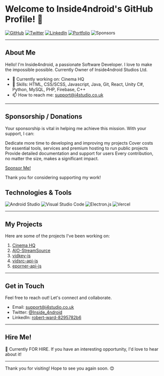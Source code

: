 # Welcome to Inside4ndroid's GitHub Profile! 👋

[![GitHub](https://img.shields.io/github/followers/Inside4ndroid?label=Follow&style=social)](https://github.com/Inside4ndroid)
[![Twitter](https://img.shields.io/twitter/follow/Inside_4ndroid?style=social)](https://twitter.com/Inside_4ndroid)
[![LinkedIn](https://img.shields.io/badge/LinkedIn-Connect-blue)](https://www.linkedin.com/in/robert-ward-8295782b6)
[![Portfolio](https://img.shields.io/badge/Portfolio-View%20My%20Portfolio-green)](https://portfolio.ddns.me/)
![Sponsors](https://img.shields.io/github/sponsors/Inside4ndroid)

---

## About Me

Hello! I'm Inside4ndroid, a passionate Software Developer. I love to make the impossible possible. Currently Owner of Inside4ndroid Studios Ltd.

- 💼 Currently working on: Cinema HQ
- 🌱 Skills: HTML, CSS/SCSS, Javascript, Java, Git, React, Unity C#, Python, MySQL, PHP, Firebase, C++
- 📫 How to reach me: support@i4studio.co.uk

---

## Sponsorship / Donations

Your sponsorship is vital in helping me achieve this mission. With your support, I can:

Dedicate more time to developing and improving my projects
Cover costs for essential tools, services and premium hosting to run public projects
Provide detailed documentation and support for users
Every contribution, no matter the size, makes a significant impact.

[Sponsor Me!](https://github.com/sponsors/Inside4ndroid)

Thank you for considering supporting my work!

## Technologies & Tools

![Android Studio](https://img.shields.io/badge/Android%20Studio-IDE-brightgreen)
![Visual Studio Code](https://img.shields.io/badge/Visual%20Studio%20Code-IDE-blueviolet)
![Electron.js](https://img.shields.io/badge/Electron.js-Framework-blue)
![Vercel](https://img.shields.io/badge/Vercel-Deployment-orange)

---

## My Projects

Here are some of the projects I've been working on:

1. [Cinema HQ](https://www.cinemahq.app/)
2. [AIO-StreamSource](https://github.com/Inside4ndroid/AIO-StreamSource)
3. [vidkey-js](https://github.com/Inside4ndroid/vidkey-js)
4. [vidsrc-api-js](https://github.com/Inside4ndroid/vidsrc-api-js)
5. [eporner-api-js](https://github.com/Inside4ndroid/eporner-api-js)

---

## Get in Touch

Feel free to reach out! Let's connect and collaborate.

- Email: support@i4studio.co.uk
- Twitter: [@Inside_4ndroid](https://twitter.com/Inside_4ndroid)
- LinkedIn: [robert-ward-8295782b6](https://www.linkedin.com/in/robert-ward-8295782b6)

---

## Hire Me!

👀 Currently FOR HIRE. If you have an interesting opportunity, I'd love to hear about it!

---

Thank you for visiting! Hope to see you again soon. 😊
